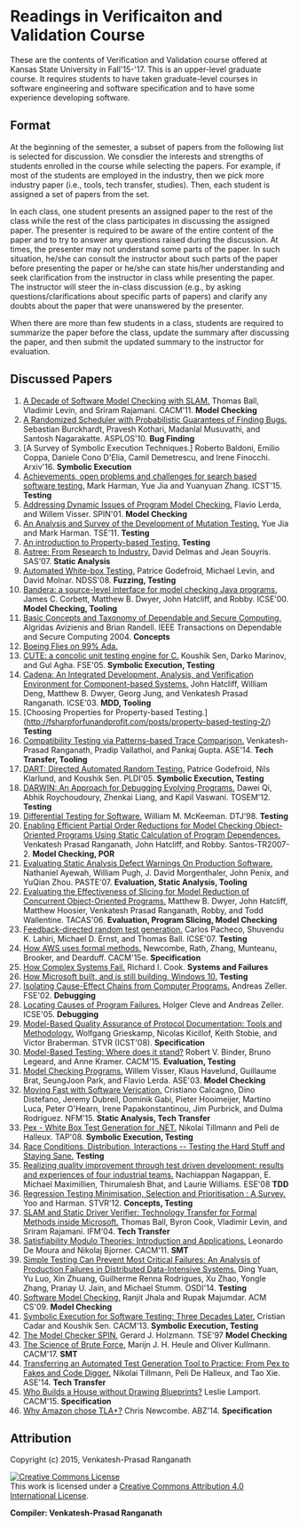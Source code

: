 # Readings in Verificaiton and Validation Course

These are the contents of Verification and Validation course offered at Kansas State University in Fall'15-'17. This is an upper-level graduate course. It requires students to have taken graduate-level courses in software engineering and software specification and to have some experience developing software.


## Format

 At the beginning of the semester, a subset of papers from the following list is selected for discussion. We consdier the interests and strengths of students enrolled in the course while selecting the papers. For example, if most of the students are employed in the industry, then we pick more industry paper (i.e., tools, tech transfer, studies). Then, each student is assigned a set of papers from the set.

 In each class, one student presents an assigned paper to the rest of the class while the rest of the class participates in discussing the assigned paper. The presenter is required to be aware of the entire content of the paper and to try to answer any questions raised during the discussion. At times, the presenter may not understand some parts of the paper. In such situation, he/she can consult the instructor about such parts of the paper before presenting the paper or he/she can state his/her understanding and seek clarification from the instructor in class while presenting the paper. The instructor will steer the in-class discussion (e.g., by asking questions/clarifications about specific parts of papers) and clarify any doubts about the paper that were unanswered by the presenter.

 When there are more than few students in a class, students are required to summarize the paper before the class, update the summary after discussing the paper, and then submit the updated summary to the instructor for evaluation.


## Discussed Papers

1. [A Decade of Software Model Checking with SLAM.](papers/CACM11-Ball.pdf) Thomas Ball, Vladimir Levin, and Sriram Rajamani. CACM'11. **Model Checking**
1. [A Randomized Scheduler with Probabilistic Guarantees of Finding Bugs.](papers/ASPLOS10-Burckhardt.pdf) Sebastian Burckhardt, Pravesh Kothari, Madanlal Musuvathi, and Santosh Nagarakatte. ASPLOS'10. **Bug Finding**
2. [A Survey of Symbolic Execution Techniques.] Roberto Baldoni, Emilio Coppa, Daniele Cono D'Elia, Camil Demetrescu, and Irene Finocchi. Arxiv'16. **Symbolic Execution**
1. [Achievements, open problems and challenges for search based software testing.](papers/ICST15-Harman.pdf) Mark Harman, Yue Jia and Yuanyuan Zhang. ICST'15. **Testing**
1. [Addressing Dynamic Issues of Program Model Checking.](papers/SPIN01-Lerda.pdf) Flavio Lerda, and Willem Visser. SPIN'01. **Model Checking**
1. [An Analysis and Survey of the Development of Mutation Testing.](papers/TSE11-Jia.pdf) Yue Jia and Mark Harman. TSE'11. **Testing**
1. [An introduction to Property-based Testing.](papers/http://fsharpforfunandprofit.com/posts/property-based-testing/) **Testing**
1. [Astree: From Research to Industry.](papers/SAS07-Delmas.pdf) David Delmas and Jean Souyris. SAS'07. **Static Analysis**
1. [Automated White-box Testing.](papers/NDSS08-Godefroid.pdf) Patrice Godefroid, Michael Levin, and David Molnar. NDSS'08. **Fuzzing, Testing**
1. [Bandera: a source-level interface for model checking Java programs.](papers/ICSE00-Corbett.pdf) James C. Corbett, Matthew B. Dwyer, John Hatcliff, and Robby. ICSE'00. **Model Checking, Tooling**
1. [Basic Concepts and Taxonomy of Dependable and Secure Computing.](papers/TDSC04-Avizienis.pdf) Algridas Avizienis and Brian Randell. IEEE Transactions on Dependable and Secure Computing 2004. **Concepts**
1. [Boeing Flies on 99% Ada.](papers/http://archive.adaic.com/projects/atwork/boeing.html)
1. [CUTE: a concolic unit testing engine for C.](papers/FSE05-Sen.pdf) Koushik Sen, Darko Marinov, and Gul Agha. FSE'05. **Symbolic Execution, Testing**
1. [Cadena: An Integrated Development, Analysis, and Verification Environment for Component-based Systems.](papers/ICSE03-Hatcliff.pdf) John Hatcliff, William Deng, Matthew B. Dwyer, Georg Jung, and Venkatesh Prasad Ranganath. ICSE'03. **MDD, Tooling**
1. [Choosing Properties for Property-based Testing.] (http://fsharpforfunandprofit.com/posts/property-based-testing-2/) **Testing**
1. [Compatibility Testing via Patterns-based Trace Comparison.](papers/ASE14-Ranganath.pdf) Venkatesh-Prasad Ranganath, Pradip Vallathol, and Pankaj Gupta. ASE'14. **Tech Transfer, Tooling**
1. [DART: Directed Automated Random Testing.](papers/PLDI05-Godefroid.pdf) Patrice Godefroid, Nils Klarlund, and Koushik Sen. PLDI'05. **Symbolic Execution, Testing**
1. [DARWIN: An Approach for Debugging Evolving Programs.](papers/TOSEM12-Qi.pdf) Dawei Qi, Abhik Roychoudoury, Zhenkai Liang, and Kapil Vaswani. TOSEM'12. **Testing**
1. [Differential Testing for Software.](papers/DTJ98-McKeeman.pdf) William M. McKeeman. DTJ'98. **Testing**
1. [Enabling Efficient Partial Order Reductions for Model Checking Object-Oriented Programs Using Static Calculation of Program Dependences.](papers/Santos-TR2007-Ranganath.pdf) Venkatesh Prasad Ranganath, John Hatcliff, and Robby. Santos-TR2007-2. **Model Checking, POR**
1. [Evaluating Static Analysis Defect Warnings On Production Software.](papers/PAST07-Ayewah.pdf) Nathaniel Ayewah, William Pugh, J. David Morgenthaler, John Penix, and YuQian Zhou. PASTE'07. **Evaluation, Static Analysis, Tooling**
1. [Evaluating the Effectiveness of Slicing for Model Reduction of Concurrent Object-Oriented Programs.](papers/TACAS06-Dwyer.pdf) Matthew B. Dwyer, John Hatcliff, Matthew Hoosier, Venkatesh Prasad Ranganath, Robby, and Todd Wallentine. TACAS'06. **Evaluation, Program Slicing, Model Checking**
1. [Feedback-directed random test generation.](papers/ICSE07-Pacheco.pdf) Carlos Pacheco, Shuvendu K. Lahiri, Michael D. Ernst, and Thomas Ball. ICSE'07. **Testing**
1. [How AWS uses formal methods.](papers/CACM15-Newcombe.pdf) Newcombe, Rath, Zhang, Munteanu, Brooker, and Dearduff. CACM'15e. **Specification**
1. [How Complex Systems Fail.](papers/HowComplexSystemsFai.pdf) Richard I. Cook. **Systems and Failures**
1. [How Microsoft built, and is still building, Windows 10.](papers/http://venturebeat.com/2015/08/13/how-microsoft-built-and-is-still-building-windows-10/) **Testing**
1. [Isolating Cause-Effect Chains from Computer Programs.](papers/FSE02-Zeller.pdf) Andreas Zeller. FSE'02. **Debugging**
1. [Locating Causes of Program Failures.](papers/ICSE05-Cleve.pdf) Holger Cleve and Andreas Zeller. ICSE'05. **Debugging**
1. [Model-Based Quality Assurance of Protocol Documentation: Tools and Methodology.](papers/ICST08-Grieskamp.pdf) Wolfgang Grieskamp, Nicolas Kicillof, Keith Stobie, and Victor Braberman. STVR (ICST'08). **Specification**
1. [Model-Based Testing: Where does it stand?](papers/CACM15-Binder.pdf) Robert V. Binder, Bruno Legeard, and Anne Kramer. CACM'15. **Evaluation, Testing**
1. [Model Checking Programs.](papers/Visser-ASE03.pdf) Willem Visser, Klaus Havelund, Guillaume Brat, SeungJoon Park, and Flavio Lerda. ASE'03. **Model Checking**
1. [Moving Fast with Software Verication.](papers/NFM15-Calcagno.pdf) Cristiano Calcagno, Dino Distefano, Jeremy Dubreil, Dominik Gabi, Pieter Hooimeijer, Martino Luca, Peter O'Hearn, Irene Papakonstantinou, Jim Purbrick, and Dulma Rodriguez. NFM'15. **Static Analysis, Tech Transfer**
1. [Pex - White Box Test Generation for .NET.](papers/TAP08-Tillmann.pdf) Nikolai Tillmann and Peli de Halleux. TAP'08. **Symbolic Execution, Testing**
1. [Race Conditions, Distribution, Interactions -- Testing the Hard Stuff and Staying Sane.](papers/https://vimeo.com/68383317) **Testing**
1. [Realizing quality improvement through test driven development: results and experiences of four industrial teams.](papers/ESE08-Nagappan.pdf) Nachiappan Nagappan, E. Michael Maximillien, Thirumalesh Bhat, and Laurie Williams. ESE'08 **TDD**
1. [Regression Testing Minimisation, Selection and Prioritisation : A Survey.](papers/STVR12-Yoo.pdf) Yoo and Harman. STVR'12. **Concepts, Testing**
1. [SLAM and Static Driver Verifier: Technology Transfer for Formal Methods inside Microsoft.](papers/IFM04-Ball.pdf) Thomas Ball, Byron Cook, Vladimir Levin, and Sriram Rajamani. IFM'04. **Tech Transfer**
1. [Satisfiability Modulo Theories: Introduction and Applications.](papers/CACM11-Moura.pdf) Leonardo De Moura and Nikolaj Bjorner. CACM'11. **SMT**
1. [Simple Testing Can Prevent Most Critical Failures: An Analysis of Production Failures in Distributed Data-Intensive Systems.](papers/OSDI14-Yuan.pdf) Ding Yuan, Yu Luo, Xin Zhuang, Guilherme Renna Rodrigues, Xu Zhao, Yongle Zhang, Pranay U. Jain, and Michael Stumm. OSDI'14. **Testing**
1. [Software Model Checking.](papers/ACMCS09-Jhala.pdf) Ranjit Jhala and Rupak Majumdar. ACM CS'09. **Model Checking**
1. [Symbolic Execution for Software Testing: Three Decades Later.](papers/CACM13-Cadar.pdf) Cristian Cadar and Koushik Sen. CACM'13. **Symbolic Execution, Testing**
1. [The Model Checker SPIN.](papers/TSE97-Holzmann.pdf) Gerard J. Holzmann. TSE'97 **Model Checking**
1. [The Science of Brute Force.](papers/CACM17-Heule.pdf) Marijn J. H. Heule and Oliver Kullmann. CACM'17. **SMT**
1. [Transferring an Automated Test Generation Tool to Practice: From Pex to Fakes and Code Digger.](papers/ASE14-Tillmann.pdf) Nikolai Tillmann, Peli De Halleux, and Tao Xie. ASE'14. **Tech Transfer**
1. [Who Builds a House without Drawing Blueprints?](papers/CACM15-Lamport.pdf) Leslie Lamport. CACM'15. **Specification**
1. [Why Amazon chose TLA+?](papers/ABZ14-Newcombe.pdf) Chris Newcombe. ABZ'14. **Specification**


## Attribution

Copyright (c) 2015, Venkatesh-Prasad Ranganath

<a rel="license" href="http://creativecommons.org/licenses/by/4.0/"><img alt="Creative Commons License" style="border-width:0" src="https://i.creativecommons.org/l/by/4.0/88x31.png" /></a><br />This work is licensed under a <a rel="license" href="http://creativecommons.org/licenses/by/4.0/">Creative Commons Attribution 4.0 International License</a>.

**Compiler: Venkatesh-Prasad Ranganath**
